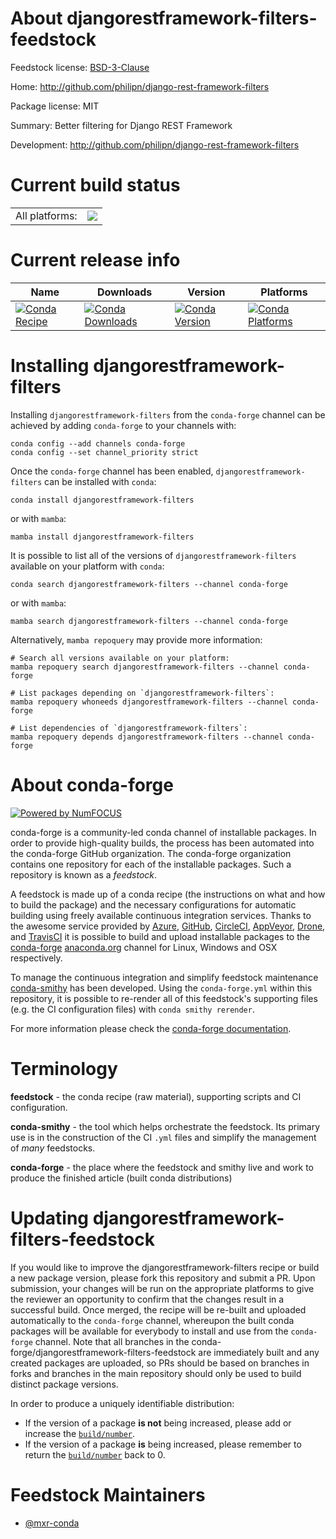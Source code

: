 About djangorestframework-filters-feedstock
===========================================

Feedstock license: [BSD-3-Clause](https://github.com/conda-forge/djangorestframework-filters-feedstock/blob/main/LICENSE.txt)

Home: http://github.com/philipn/django-rest-framework-filters

Package license: MIT

Summary: Better filtering for Django REST Framework

Development: http://github.com/philipn/django-rest-framework-filters

Current build status
====================


<table><tr><td>All platforms:</td>
    <td>
      <a href="https://dev.azure.com/conda-forge/feedstock-builds/_build/latest?definitionId=9223&branchName=main">
        <img src="https://dev.azure.com/conda-forge/feedstock-builds/_apis/build/status/djangorestframework-filters-feedstock?branchName=main">
      </a>
    </td>
  </tr>
</table>

Current release info
====================

| Name | Downloads | Version | Platforms |
| --- | --- | --- | --- |
| [![Conda Recipe](https://img.shields.io/badge/recipe-djangorestframework--filters-green.svg)](https://anaconda.org/conda-forge/djangorestframework-filters) | [![Conda Downloads](https://img.shields.io/conda/dn/conda-forge/djangorestframework-filters.svg)](https://anaconda.org/conda-forge/djangorestframework-filters) | [![Conda Version](https://img.shields.io/conda/vn/conda-forge/djangorestframework-filters.svg)](https://anaconda.org/conda-forge/djangorestframework-filters) | [![Conda Platforms](https://img.shields.io/conda/pn/conda-forge/djangorestframework-filters.svg)](https://anaconda.org/conda-forge/djangorestframework-filters) |

Installing djangorestframework-filters
======================================

Installing `djangorestframework-filters` from the `conda-forge` channel can be achieved by adding `conda-forge` to your channels with:

```
conda config --add channels conda-forge
conda config --set channel_priority strict
```

Once the `conda-forge` channel has been enabled, `djangorestframework-filters` can be installed with `conda`:

```
conda install djangorestframework-filters
```

or with `mamba`:

```
mamba install djangorestframework-filters
```

It is possible to list all of the versions of `djangorestframework-filters` available on your platform with `conda`:

```
conda search djangorestframework-filters --channel conda-forge
```

or with `mamba`:

```
mamba search djangorestframework-filters --channel conda-forge
```

Alternatively, `mamba repoquery` may provide more information:

```
# Search all versions available on your platform:
mamba repoquery search djangorestframework-filters --channel conda-forge

# List packages depending on `djangorestframework-filters`:
mamba repoquery whoneeds djangorestframework-filters --channel conda-forge

# List dependencies of `djangorestframework-filters`:
mamba repoquery depends djangorestframework-filters --channel conda-forge
```


About conda-forge
=================

[![Powered by
NumFOCUS](https://img.shields.io/badge/powered%20by-NumFOCUS-orange.svg?style=flat&colorA=E1523D&colorB=007D8A)](https://numfocus.org)

conda-forge is a community-led conda channel of installable packages.
In order to provide high-quality builds, the process has been automated into the
conda-forge GitHub organization. The conda-forge organization contains one repository
for each of the installable packages. Such a repository is known as a *feedstock*.

A feedstock is made up of a conda recipe (the instructions on what and how to build
the package) and the necessary configurations for automatic building using freely
available continuous integration services. Thanks to the awesome service provided by
[Azure](https://azure.microsoft.com/en-us/services/devops/), [GitHub](https://github.com/),
[CircleCI](https://circleci.com/), [AppVeyor](https://www.appveyor.com/),
[Drone](https://cloud.drone.io/welcome), and [TravisCI](https://travis-ci.com/)
it is possible to build and upload installable packages to the
[conda-forge](https://anaconda.org/conda-forge) [anaconda.org](https://anaconda.org/)
channel for Linux, Windows and OSX respectively.

To manage the continuous integration and simplify feedstock maintenance
[conda-smithy](https://github.com/conda-forge/conda-smithy) has been developed.
Using the ``conda-forge.yml`` within this repository, it is possible to re-render all of
this feedstock's supporting files (e.g. the CI configuration files) with ``conda smithy rerender``.

For more information please check the [conda-forge documentation](https://conda-forge.org/docs/).

Terminology
===========

**feedstock** - the conda recipe (raw material), supporting scripts and CI configuration.

**conda-smithy** - the tool which helps orchestrate the feedstock.
                   Its primary use is in the construction of the CI ``.yml`` files
                   and simplify the management of *many* feedstocks.

**conda-forge** - the place where the feedstock and smithy live and work to
                  produce the finished article (built conda distributions)


Updating djangorestframework-filters-feedstock
==============================================

If you would like to improve the djangorestframework-filters recipe or build a new
package version, please fork this repository and submit a PR. Upon submission,
your changes will be run on the appropriate platforms to give the reviewer an
opportunity to confirm that the changes result in a successful build. Once
merged, the recipe will be re-built and uploaded automatically to the
`conda-forge` channel, whereupon the built conda packages will be available for
everybody to install and use from the `conda-forge` channel.
Note that all branches in the conda-forge/djangorestframework-filters-feedstock are
immediately built and any created packages are uploaded, so PRs should be based
on branches in forks and branches in the main repository should only be used to
build distinct package versions.

In order to produce a uniquely identifiable distribution:
 * If the version of a package **is not** being increased, please add or increase
   the [``build/number``](https://docs.conda.io/projects/conda-build/en/latest/resources/define-metadata.html#build-number-and-string).
 * If the version of a package **is** being increased, please remember to return
   the [``build/number``](https://docs.conda.io/projects/conda-build/en/latest/resources/define-metadata.html#build-number-and-string)
   back to 0.

Feedstock Maintainers
=====================

* [@mxr-conda](https://github.com/mxr-conda/)


